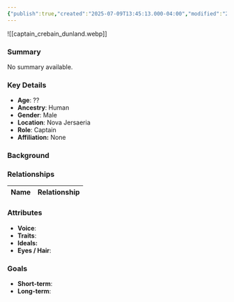 ```yaml
---
{"publish":true,"created":"2025-07-09T13:45:13.000-04:00","modified":"2025-07-09T14:00:28.292-04:00","published":"2025-07-09T14:00:28.292-04:00","cssclasses":"","Age":"??","Ancestry":"Human","Gender":"Male","Location":["Nova Jersaeria"],"Role":["Captain"],"Affiliation":["None"]}
---
```



![[captain_crebain_dunland.webp]]
### Summary
No summary available.

### Key Details
- **Age**: ??
- **Ancestry**: Human
- **Gender**: Male
- **Location**: Nova Jersaeria
- **Role**: Captain
- **Affiliation:** None

### Background


### Relationships

| Name  | Relationship |
| ----- | ------------ |

### Attributes
- **Voice**:
- **Traits**:  
- **Ideals:**
- **Eyes / Hair**:  

### Goals
- **Short-term**:  
- **Long-term**:  

